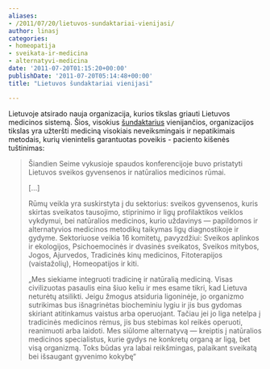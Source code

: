 ```yaml
---
aliases:
- /2011/07/20/lietuvos-sundaktariai-vienijasi/
author: linasj
categories:
- homeopatija
- sveikata-ir-medicina
- alternatyvi-medicina
date: '2011-07-20T01:15:20+00:00'
publishDate: '2011-07-20T05:14:48+00:00'
title: "Lietuvos šundaktariai vienijasi"

---
```


Lietuvoje atsirado nauja organizacija, kurios tikslas griauti Lietuvos medicinos sistemą. Šios, visokius [šundaktarius](http://www.balsas.lt/naujiena/547304/ikurti-lietuvos-sveikos-gyvensenos-ir-naturalios-medicinos-rumai) vienijančios, organizacijos tikslas yra užteršti mediciną visokiais neveiksmingais ir nepatikimais metodais, kurių vienintelis garantuotas poveikis - paciento kišenės tuštinimas:

> Šiandien Seime vykusioje spaudos konferencijoje buvo pristatyti Lietuvos sveikos gyvensenos ir natūralios medicinos rūmai.
> 
> [...]
> 
> Rūmų veikla yra suskirstyta į du sektorius: sveikos gyvensenos, kuris skirtas sveikatos tausojimo, stiprinimo ir ligų profilaktikos veiklos vykdymui, bei natūralios medicinos, kurio uždavinys — papildomos ir alternatyvios medicinos metodikų taikymas ligų diagnostikoje ir gydyme. Sektoriuose veikia 16 komitetų, pavyzdžiui: Sveikos aplinkos ir ekologijos, Psichoemocinės ir dvasinės sveikatos, Sveikos mitybos, Jogos, Ajurvedos, Tradicinės kinų medicinos, Fitoterapijos (vaistažolių), Homeopatijos ir kiti.
> 
> „Mes siekiame integruoti tradicinę ir natūralią mediciną. Visas civilizuotas pasaulis eina šiuo keliu ir mes esame tikri, kad Lietuva neturėtų atsilikti. Jeigu žmogus atsiduria ligoninėje, jo organizmo sutrikimas bus išnagrinėtas biocheminiu lygiu ir jis bus gydomas skiriant atitinkamus vaistus arba operuojant. Tačiau jei jo liga netelpa į tradicinės medicinos rėmus, jis bus stebimas kol reikės operuoti, reanimuoti arba laidoti. Mes siūlome alternatyvą — kreiptis į natūralios medicinos specialistus, kurie gydys ne konkretų organą ar ligą, bet visą organizmą. Toks būdas yra labai reikšmingas, palaikant sveikatą bei išsaugant gyvenimo kokybę“
